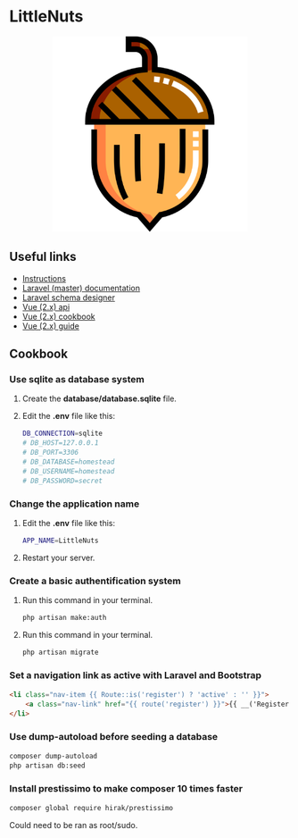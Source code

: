 # LittleNuts

<p align="center">
    <img src="./public/logo.svg" alt="logo" width="350">
</p>

## Useful links

- [Instructions](https://github.com/becodeorg/LIE-Hamilton-1.7/tree/master/02-La-colline/02a-VueJS-Laravel)
- [Laravel (master) documentation](https://laravel.com/docs/master)
- [Laravel schema designer](https://laravelsd.com/)
- [Vue (2.x) api](https://vuejs.org/v2/api/)
- [Vue (2.x) cookbook](https://vuejs.org/v2/cookbook/)
- [Vue (2.x) guide](https://vuejs.org/v2/guide/)

## Cookbook

### Use sqlite as database system

1. Create the **database/database.sqlite** file.

2. Edit the **.env** file like this:

    ```bash
    DB_CONNECTION=sqlite
    # DB_HOST=127.0.0.1
    # DB_PORT=3306
    # DB_DATABASE=homestead
    # DB_USERNAME=homestead
    # DB_PASSWORD=secret
    ```

### Change the application name

1. Edit the **.env** file like this:

    ```bash
    APP_NAME=LittleNuts
    ```

1. Restart your server.

### Create a basic authentification system

1. Run this command in your terminal.

    ```bash
    php artisan make:auth
    ```

1. Run this command in your terminal.

    ```bash
    php artisan migrate
    ```

### Set a navigation link as active with Laravel and Bootstrap

```html
<li class="nav-item {{ Route::is('register') ? 'active' : '' }}">
    <a class="nav-link" href="{{ route('register') }}">{{ __('Register') }}</a>
</li>
```

### Use dump-autoload before seeding a database

```bash
composer dump-autoload
php artisan db:seed
```

### Install prestissimo to make composer 10 times faster

```bash
composer global require hirak/prestissimo
```

Could need to be ran as root/sudo.